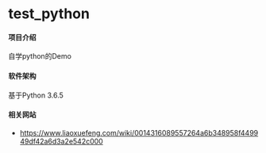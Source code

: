 # test_python

#### 项目介绍
自学python的Demo

#### 软件架构
基于Python 3.6.5

#### 相关网站
- https://www.liaoxuefeng.com/wiki/0014316089557264a6b348958f449949df42a6d3a2e542c000